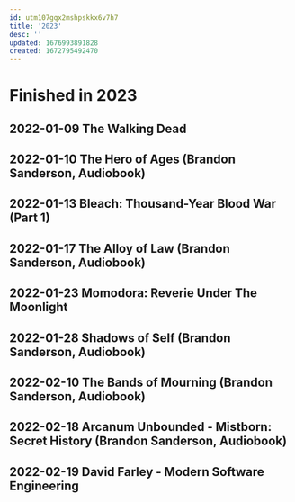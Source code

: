 ```yaml
---
id: utm107gqx2mshpskkx6v7h7
title: '2023'
desc: ''
updated: 1676993891828
created: 1672795492470
---
```

# Finished in 2023

## 2022-01-09 The Walking Dead

## 2022-01-10 The Hero of Ages (Brandon Sanderson, Audiobook)

## 2022-01-13 Bleach: Thousand-Year Blood War (Part 1)

## 2022-01-17 The Alloy of Law (Brandon Sanderson, Audiobook)

## 2022-01-23 Momodora: Reverie Under The Moonlight

## 2022-01-28 Shadows of Self (Brandon Sanderson, Audiobook)

## 2022-02-10 The Bands of Mourning (Brandon Sanderson, Audiobook)

## 2022-02-18 Arcanum Unbounded - Mistborn: Secret History (Brandon Sanderson, Audiobook)

## 2022-02-19 David Farley - Modern Software Engineering
